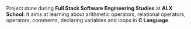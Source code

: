 Project done during **Full Stack Software Engineering Studies** at **ALX School**. It aims at learning about arithmetic operators, relational operators, operators, comments, declaring variables and loops in **C Language**.

